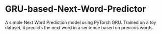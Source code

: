 # GRU-based-Next-Word-Predictor
A simple Next Word Prediction model using PyTorch GRU. Trained on a toy dataset, it predicts the next word in a sentence based on previous words.
